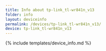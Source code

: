 ```yaml
---
title: Info about tp-link_tl-wr841n_v13
folder: info
layout: deviceinfo
permalink: /devices/tp-link_tl-wr841n_v13/
device: tp-link_tl-wr841n_v13
---
```

{% include templates/device_info.md %}
